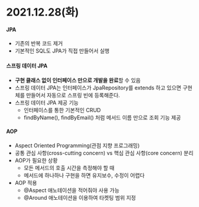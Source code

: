 # 2021.12.28(화)

#### JPA
+ 기존의 반복 코드 제거
+ 기본적인 SQL도 JPA가 직접 만들어서 실행

#### 스프링 데이터 JPA
+ **구현 클래스 없이 인터페이스 만으로 개발을 완료**할 수 있음
+ 스프링 데이터 JPA는 인터페이스가 JpaRepository를 extends 하고 있으면 구현체를 만들어서 자동으로 스프링 빈에 등록해준다.
+ 스프링 데이터 JPA 제공 기능
    - 인터페이스를 통한 기본적인 CRUD
    - findByName(), findByEmail() 처럼 메서드 이름 만으로 조회 기능 제공

#### AOP
+ Aspect Oriented Programming(관점 지향 프로그래밍)
+ 공통 관심 사항(cross-cutting concern) vs 핵심 관심 사항(core concern) 분리
+ AOP가 필요한 상황
    - 모든 메서드의 호출 시간을 측정해야 할 때
    - 메서드에 하나하나 구현을 하면 유지보수, 수정이 어렵다
+ AOP 적용
    - @Aspect 애노테이션을 적어줘야 사용 가능
    - @Around 애노테이션을 이용하여 타켓팅 범위 지정